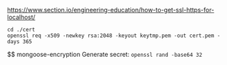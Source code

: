 https://www.section.io/engineering-education/how-to-get-ssl-https-for-localhost/

````
cd ./cert
openssl req -x509 -newkey rsa:2048 -keyout keytmp.pem -out cert.pem -days 365
````

$$ mongoose-encryption
Generate secret: `openssl rand -base64 32`
